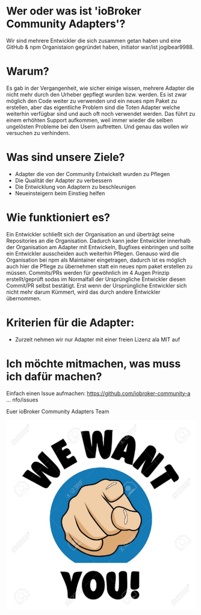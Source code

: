 # Wer oder was ist 'ioBroker Community Adapters'?
Wir sind mehrere Entwickler die sich zusammen getan haben und eine GitHub & npm Organistaion gegründet haben, initiator war/ist jogibear9988. 

# Warum?
Es gab in der Vergangenheit, wie sicher einige wissen, mehrere Adapter die nicht mehr durch den Urheber gepflegt wurden bzw. werden. Es ist zwar möglich den Code weiter zu verwenden und ein neues npm Paket zu erstellen, aber das eigentliche Problem sind die Toten Adapter welche weiterhin verfügbar sind und auch oft noch verwendet werden. Das führt zu einem erhöhten Support aufkommen, weil immer wieder die selben ungelösten Probleme bei den Usern auftretten.
Und genau das wollen wir versuchen zu verhindern.

# Was sind unsere Ziele?
- Adapter die von der Community Entwickelt wurden zu Pflegen
- Die Qualität der Adapter zu verbessern
- Die Entwicklung von Adaptern zu beschleunigen
- Neueinsteigern beim Einstieg helfen

# Wie funktioniert es?
Ein Entwickler schließt sich der Organisation an und überträgt seine Repositories an die Organisation. Dadurch kann jeder Entwickler innerhalb der Organisation am Adapter mit Entwickeln, Bugfixes einbringen und sollte ein Entwickler ausscheiden auch weiterhin Pflegen. 
Genauso wird die Organisation bei npm als Maintainer eingetragen, dadurch ist es möglich auch hier die Pflege zu übernehmen statt ein neues npm paket erstellen zu müssen.
Commits/PRs werden für gewöhnlich im 4 Augen Prinzip erstellt/geprüft sodas im Normalfall der Ursprüngliche Entwickler diesen Commit/PR selbst bestätigt. Erst wenn der Ursprüngliche Entwickler sich nicht mehr darum Kümmert, wird das durch andere Entwickler übernommen.

# Kriterien für die Adapter:
- Zurzeit nehmen wir nur Adapter mit einer freien Lizenz ala MIT auf


# Ich möchte mitmachen, was muss ich dafür machen?
Einfach einen Issue aufmachen: https://github.com/iobroker-community-a ... nfo/issues

Euer ioBroker Community Adapters Team


![weWantYou](weWantYou.jpg)
